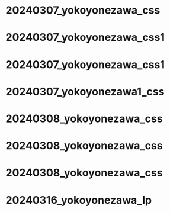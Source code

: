 # 20240307_yokoyonezawa_css
# 20240307_yokoyonezawa_css1
# 20240307_yokoyonezawa_css1
# 20240307_yokoyonezawa1_css
# 20240308_yokoyonezawa_css
# 20240308_yokoyonezawa_css
# 20240308_yokoyonezawa_css
# 20240316_yokoyonezawa_lp

